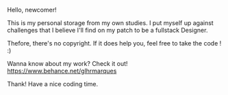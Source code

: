 Hello, newcomer! 

This is my personal storage from my own studies.
I put myself up against challenges that I believe I'll find on my patch to be a fullstack Designer. 

Thefore, there's no copyright. If it does help you, feel free to take the code ! :) 

Wanna know about my work? Check it out! 
https://www.behance.net/glhrmarques


Thank! 
Have a nice coding time. 
